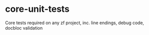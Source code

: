 core-unit-tests
===============

Core tests required on any zf project, inc. line endings, debug code, docbloc validation